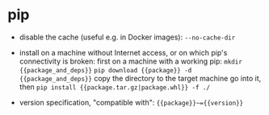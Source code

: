 # pip

- disable the cache (useful e.g. in Docker images):
`--no-cache-dir`

- install on a machine without Internet access, or on which pip's connectivity is broken:
first on a machine with a working pip:
`mkdir {{package_and_deps}}`
`pip download {{package}} -d {{package_and_deps}}`
copy the directory to the target machine
go into it, then
`pip install {{package.tar.gz|package.whl}} -f ./`

- version specification, "compatible with":
`{{package}}~={{version}}`
